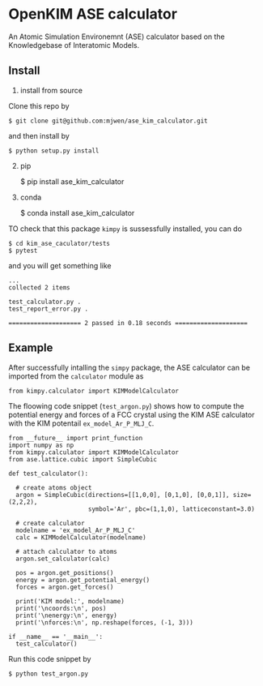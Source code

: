 # OpenKIM ASE calculator

An Atomic Simulation Environemnt (ASE) calculator based on the Knowledgebase
of Interatomic Models.

## Install

1. install from source

Clone this repo by

    $ git clone git@github.com:mjwen/ase_kim_calculator.git

and then install by

    $ python setup.py install

2. pip


    $ pip install ase_kim_calculator

3. conda


    $ conda install ase_kim_calculator

TO check that this package `kimpy` is sussessfully installed, you can do

    $ cd kim_ase_caculator/tests
    $ pytest

and you will get something like

    ...
    collected 2 items

    test_calculator.py .
    test_report_error.py .

    ==================== 2 passed in 0.18 seconds ====================


## Example

After successfully intalling the `simpy` package, the ASE calculator can be
imported from the `calculator` module as

    from kimpy.calculator import KIMModelCalculator

The floowing code snippet (`test_argon.py`) shows how to compute the potential
energy and forces of a FCC crystal using the KIM ASE calculator with the KIM
potentail `ex_model_Ar_P_MLJ_C`.

    from __future__ import print_function
    import numpy as np
    from kimpy.calculator import KIMModelCalculator
    from ase.lattice.cubic import SimpleCubic

    def test_calculator():

      # create atoms object
      argon = SimpleCubic(directions=[[1,0,0], [0,1,0], [0,0,1]], size=(2,2,2),
                          symbol='Ar', pbc=(1,1,0), latticeconstant=3.0)

      # create calculator
      modelname = 'ex_model_Ar_P_MLJ_C'
      calc = KIMModelCalculator(modelname)

      # attach calculator to atoms
      argon.set_calculator(calc)

      pos = argon.get_positions()
      energy = argon.get_potential_energy()
      forces = argon.get_forces()

      print('KIM model:', modelname)
      print('\ncoords:\n', pos)
      print('\nenergy:\n', energy)
      print('\nforces:\n', np.reshape(forces, (-1, 3)))

    if __name__ == '__main__':
      test_calculator()

Run this code snippet by

    $ python test_argon.py
